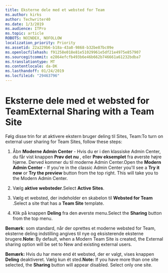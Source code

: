 ```yaml
---
title: Eksterne dele med et websted for Team
ms.author: kirks
author: Techwriter40
ms.date: 1/3/2019
ms.audience: ITPro
ms.topic: article
ROBOTS: NOINDEX, NOFOLLOW
localization_priority: Priority
ms.assetid: 22a229b6-b18a-43a8-9868-b32be87bc09e
ms.openlocfilehash: f91258e018e81e51029961e5df21e4975e857907
ms.sourcegitcommit: e2864efcfb493b6e46b662b746661a61232bdba7
ms.translationtype: MT
ms.contentlocale: da-DK
ms.lasthandoff: 01/24/2019
ms.locfileid: "29463796"
---
```

# <a name="external-sharing-with-a-team-site"></a><span data-ttu-id="8a980-102">Eksterne dele med et websted for Team</span><span class="sxs-lookup"><span data-stu-id="8a980-102">External Sharing with a Team Site</span></span>

<span data-ttu-id="8a980-103">Følg disse trin for at aktivere ekstern bruger deling til Sites, Team:</span><span class="sxs-lookup"><span data-stu-id="8a980-103">To turn on external user sharing for Team Sites, follow these steps:</span></span> 
  
1. <span data-ttu-id="8a980-p101">Åbn **Moderne Admin Center** - Hvis du er i den klassiske Admin Center, du får vist knappen **Prøv det nu** , eller **Prøv eksemplet** fra øverste højre hjørne. Derved kommer du til moderne Admin Center.</span><span class="sxs-lookup"><span data-stu-id="8a980-p101">Open the **Modern Admin Center** - If you're in the classic Admin Center you'll see a **Try it now** or **Try the preview** button from the top right. This will take you to the Modern Admin Center.</span></span> 
  
2. <span data-ttu-id="8a980-106">Vælg **aktive websteder**.</span><span class="sxs-lookup"><span data-stu-id="8a980-106">Select **Active Sites**.</span></span> 
  
3. <span data-ttu-id="8a980-107">Vælg et websted, der indeholder en skabelon til **Websted for Team** .</span><span class="sxs-lookup"><span data-stu-id="8a980-107">Select a site that has a **Team Site** template.</span></span> 
  
4. <span data-ttu-id="8a980-108">Klik på knappen **Deling** fra den øverste menu.</span><span class="sxs-lookup"><span data-stu-id="8a980-108">Select the **Sharing** button from the top menu.</span></span> 
  
 <span data-ttu-id="8a980-109">**Bemærk**: som standard, når der oprettes et moderne websted for Team, eksterne deling indstilling angives til nye og eksisterende eksterne brugere.</span><span class="sxs-lookup"><span data-stu-id="8a980-109">**Note**: By default, when a Modern Team Site is created, the External sharing option will be set to New and existing external users.</span></span> 
  
 <span data-ttu-id="8a980-p102">**Bemærk:** Hvis du har mere end ét websted, der er valgt, vises knappen **Deling** deaktiveret. Vælg kun ét sted.</span><span class="sxs-lookup"><span data-stu-id="8a980-p102">**Note:** If you have more than one site selected, the **Sharing** button will appear disabled. Select only one site.</span></span> 
  


